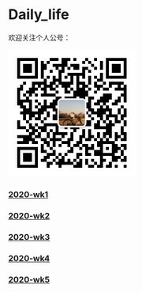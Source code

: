 # Daily_life

欢迎关注个人公号：

![个人公号](https://github.com/leekaka/github_pics/blob/master/wechat_public/qrcode_for_gh_2e9a528eb7b6_258.jpg?raw=true)

### [2020-wk1](https://github.com/leekaka/Daily_life/tree/master/wk1)

### [2020-wk2](https://github.com/leekaka/Daily_life/tree/master/wk2)

### [2020-wk3](https://github.com/leekaka/Daily_life/tree/master/wk3)

### [2020-wk4](https://github.com/leekaka/Daily_life/tree/master/wk4)

### [2020-wk5](https://github.com/leekaka/Daily_life/tree/master/wk5)